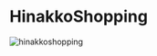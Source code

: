# HinakkoShopping

![hinakkoshopping](https://github.com/hinakkograshi/HinakkoShopping/assets/131275914/c5763073-cc33-45d4-a45d-dc53a34c8537)
